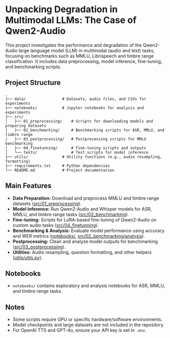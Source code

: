# Unpacking Degradation in Multimodal LLMs: The Case of Qwen2-Audio

This project investigates the performance and degradation of the Qwen2-Audio large language model (LLM) in multimodal (audio and text) tasks, focusing on benchmarks such as MMLU, Librispeech and timbre range classification. It includes data preprocessing, model inference, fine-tuning, and benchmarking scripts.

## Project Structure

```
.
├── data/                # Datasets, audio files, and CSVs for experiments
├── notebooks/           # Jupyter notebooks for analysis and experiments
├── src/
│   ├── 01_preprocessing/    # Scripts for downloading models and preparing datasets
│   ├── 02_benchmarking/     # Benchmarking scripts for ASR, MMLU, and timbre range
│   ├── 03_postprocessing/   # Postprocessing scripts for MMLU benchmarking
│   ├── 04_finetunning/      # Fine-tuning scripts and outputs
│   └── tests/               # Test scripts for model inference
├── utils/               # Utility functions (e.g., audio resampling, formatting)
├── requirements.txt     # Python dependencies
└── README.md            # Project documentation
```

## Main Features

- **Data Preparation:** Download and preprocess MMLU and timbre range datasets ([src/01_preprocessing](src/01_preprocessing/)).
- **Model Inference:** Run Qwen2-Audio and Whisper models for ASR, MMLU, and timbre range tasks ([src/02_benchmarking](src/02_benchmarking/)).
- **Fine-tuning:** Scripts for LoRA-based fine-tuning of Qwen2-Audio on custom audio tasks ([src/04_finetunning](src/04_finetunning/)).
- **Benchmarking & Analysis:** Evaluate model performance using accuracy and WER metrics ([notebooks/](notebooks/), [src/02_benchmarking/analysis](src/02_benchmarking/analysis/)).
- **Postprocessing:** Clean and analyze model outputs for benchmarking ([src/03_postprocessing](src/03_postprocessing/)).
- **Utilities:** Audio resampling, question formatting, and other helpers ([utils/utils.py](utils/utils.py)).

## Notebooks

- `notebooks/` contains exploratory and analysis notebooks for ASR, MMLU, and timbre range tasks.

## Notes

- Some scripts require GPU or specific hardware/software environments.
- Model checkpoints and large datasets are not included in the repository.
- For OpenAI TTS and GPT-4o, ensure your API key is set in `.env`.